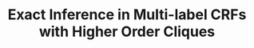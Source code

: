 ---
title: "Exact Inference in Multi-label CRFs with Higher Order Cliques"
year: 2008
pdf_url: "http://www.robots.ox.ac.uk/~phst/Papers/2008/CVPR08/ggcuts.pdf"
category: "vision"
author_list: "Srikumar Ramalingam, Pushmeet Kohli, Karteek Alahari, Philip H.S. Torr"
grant: "NULL"
pub_in: "In Proceedings IEEE Conference of Computer Vision and Pattern Recognition"
---